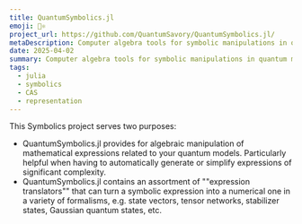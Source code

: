 ```yaml
---
title: QuantumSymbolics.jl
emoji: 🟰⚛️
project_url: https://github.com/QuantumSavory/QuantumSymbolics.jl/
metaDescription: Computer algebra tools for symbolic manipulations in quantum mechanics and quantum information
date: 2025-04-02
summary: Computer algebra tools for symbolic manipulations in quantum mechanics and quantum information
tags:
  - julia
  - symbolics
  - CAS
  - representation
---
```


This Symbolics project serves two purposes:
- QuantumSymbolics.jl provides for algebraic manipulation of mathematical expressions related to your quantum models. Particularly helpful when having to automatically generate or simplify expressions of significant complexity.
- QuantumSymbolics.jl contains an assortment of ""expression translators"" that can turn a symbolic expression into a numerical one in a variety of formalisms, e.g. state vectors, tensor networks, stabilizer states, Gaussian quantum states, etc.